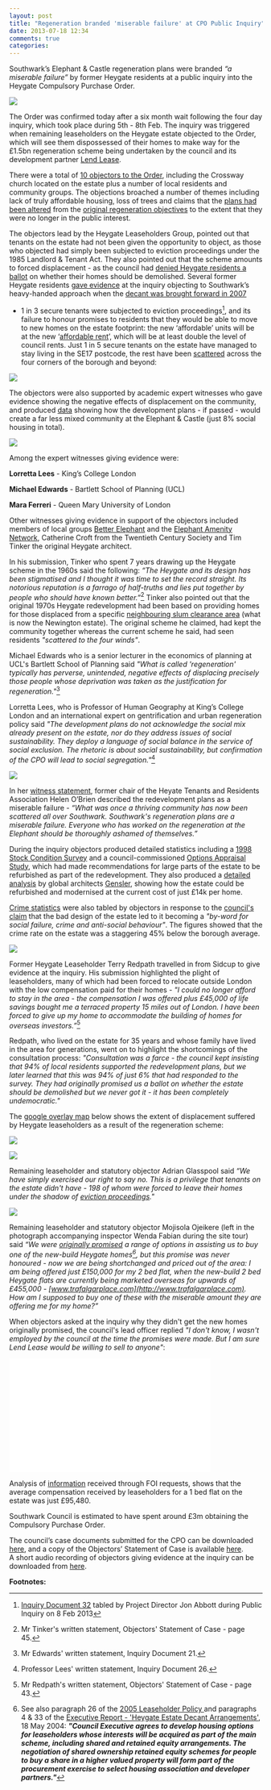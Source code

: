 ```yaml
---
layout: post
title: "Regeneration branded 'miserable failure' at CPO Public Inquiry"
date: 2013-07-18 12:34
comments: true
categories: 
---
```

Southwark’s Elephant & Castle regeneration plans were branded _“a miserable 
failure”_ by former Heygate residents at a public inquiry into the Heygate 
Compulsory Purchase Order.

![](http://betterelephant.github.io/images/IMG_3290.JPG)

The Order was confirmed today after a six month wait following the four day 
inquiry, which took place during 5th - 8th Feb. The inquiry was triggered when 
remaining leaseholders on the Heygate estate objected to the Order, which will 
see them dispossessed of their homes to make way for the £1.5bn regeneration 
scheme being undertaken by the council and its development partner [Lend 
Lease](http://lendlease.com).

There were a total of [10 objectors to the 
Order](http://www.southwark.gov.uk/download/8118/core_document_6-objection_table), 
including the Crossway church located on the estate plus a number of local 
residents and community groups. The objections broached a number of themes 
including lack of truly affordable housing, loss of trees and claims that the 
[plans had been altered](http://35percent.org/affordable-housing/) from the 
[original regeneration 
objectives](http://betterelephant.github.io/images/2004SPG.pdf) to the extent 
that they were no longer in the public interest.

The objectors lead by the Heygate Leaseholders Group, pointed out that tenants 
on the estate had not been given the opportunity to object, as those who 
objected had simply been subjected to eviction proceedings under the 1985 
Landlord & Tenant Act. They also pointed out that the scheme amounts to forced 
displacement - as the council had [denied Heygate residents a 
ballot](http://heygate.github.io/displacement.html) on whether their homes 
should be demolished. Several former Heygate residents [gave 
evidence](http://heygate.github.io/img/CPOWitnessStatements.zip) at the inquiry 
objecting to Southwark’s heavy-handed approach when the [decant was brought 
forward in 2007](http://betterelephant.github.io/images/HAPtenantsletter.pdf) 
- 1 in 3 secure tenants were subjected to eviction proceedings[^1], and its 
  failure to honour promises to residents that they would be able to move to 
new homes on the estate footprint: the new ‘affordable’ units will be at the 
new ‘[affordable 
rent](http://www.guardian.co.uk/society/2013/mar/05/social-rents-increases-break-up-communities)’, 
which will be at least double the level of council rents. Just 1 in 5 secure 
tenants on the estate have managed to stay living in the SE17 postcode, the 
rest have been 
[scattered](http://35percent.org/2013-06-08-the-heygate-diaspora/) across the 
four corners of the borough and beyond:

![](http://heygate.github.io/img/DisplacedTenants.png) 

The objectors were also supported by academic expert witnesses who gave evidence showing the negative effects of displacement on the community, and produced [data](http://heygate.github.io/img/tenurechangeanalysis.pdf) showing how the development plans - if passed - would create a far less mixed community at the Elephant & Castle (just 8% social housing in total).

![](http://betterelephant.github.io/images/IMG_3284.JPG)

Among the expert witnesses giving evidence were:

__Lorretta Lees__ - King’s College London

__Michael Edwards__ - Bartlett School of Planning (UCL)

__Mara Ferreri__ - Queen Mary University of London  


Other witnesses giving evidence in support of the objectors included members of 
local groups [Better Elephant](http://betterelephant.org/) and the [Elephant 
Amenity Network](http://elephantamenity.wordpress.com/), Catherine Croft from 
the Twentieth Century Society and Tim Tinker the original Heygate architect. 

In his submission, Tinker who spent 7 years drawing up the Heygate scheme in 
the 1960s said the following: _“The Heygate and its design has been stigmatised 
and I thought it was time to set the record straight. Its notorious reputation 
is a farrago of half-truths and lies put together by people who should have 
known better.”_[^2] Tinker also pointed out that the original 1970s Heygate 
redevelopment had been based on providing homes for those displaced from a 
specific [neighbouring slum clearance 
area](http://heygate.github.io/img/NewingtonEstateSlumClearanceArea.png) (what 
is now the Newington estate). The original scheme he claimed, had kept the 
community together whereas the current scheme he said, had seen residents 
_"scattered to the four winds"_. 

Michael Edwards who is a senior lecturer in the economics of planning at UCL's 
Bartlett School of Planning said _"What is called 'regeneration' typically has 
perverse, unintended, negative effects of displacing precisely those people 
whose deprivation was taken as the justification for regeneration."_[^3]

Lorretta Lees, who is Professor of Human Geography at King’s College London and 
an international expert on gentrification and urban regeneration policy said 
_"The development plans do not acknowledge the social mix already present on 
the estate, nor do they address issues of social sustainability. They deploy a 
language of social balance in the service of social exclusion. The rhetoric is 
about social sustainability, but confirmation of the CPO will lead to social 
segregation."_[^4]


![](http://heygate.github.io/img/examples/helen.jpg)

In her [witness 
statement](http://heygate.github.io/img/examples/HelenObrien.pdf), former chair 
of the Heyate Tenants and Residents Association Helen O’Brien described the 
redevelopment plans as a miserable failure - _“What was once a thriving 
community has now been scattered all over Southwark. Southwark's regeneration 
plans are a miserable failure. Everyone who has worked on the regeneration at 
the Elephant should be thoroughly ashamed of themselves.”_

During the inquiry objectors produced detailed statistics including a [1998 
Stock Condition 
Survey](http://betterelephant.github.io/blog/2012/12/23/1998-southwark-housing-stock-survey/) 
and a council-commissioned [Options Appraisal 
Study](http://heygate.herokuapp.com/monthly-roundup/1998-allot-and-max-survey.html), 
which had made recommendations for large parts of the estate to be refurbished 
as part of the redevelopment. They also produced a [detailed 
analysis](http://heygateestate.wordpress.com/) by global architects 
[Gensler](http://gensler.com/), showing how the estate could be refurbished and 
modernised at the current cost of just £14k per home.
      
[Crime 
statistics](http://betterelephant.github.io/images/HeygateCrimeStats.pdf) were 
also tabled by objectors in response to the [council's 
claim](http://www.youtube.com/watch?v=87Yg_SJoPjw) that the bad design of the 
estate led to it becoming a _"by-word for social failure, crime and anti-social 
behaviour"_. The figures showed that the crime rate on the estate was a 
staggering 45% below the borough average. 

![](http://heygate.github.io/img/TerryRedpath.jpg)

Former Heygate Leaseholder Terry Redpath travelled in from Sidcup to give 
evidence at the inquiry. His submission highlighted the plight of leaseholders, 
many of which had been forced to relocate outside London with the low 
compensation paid for their homes - _"I could no longer afford to stay in the 
area - the compensation I was offered plus £45,000 of life savings bought me a 
terraced property 15 miles out of London. I have been forced to give up my home 
to accommodate the building of homes for overseas investors.”_[^5]

Redpath, who lived on the estate for 35 years and whose family have lived in 
the area for generations, went on to highlight the shortcomings of the 
consultation process: _"Consultation was a farce - the council kept insisting 
that 94% of local residents supported the redevelopment plans, but we later 
learned that this was 94% of just 6% that had responded to the survey.  They 
had originally promised us a ballot on whether the estate should be demolished 
but we never got it - it has been completely undemocratic."_

The [google overlay map](https://maps.google.co.uk/maps/ms?msid=206540700955382422085.0004ddeb74e646a7276ee&msa=0) below shows the extent of displacement suffered by Heygate leaseholders as a result of the regeneration scheme:  

![](http://betterelephant.github.io/images/LeaseholderDisplacement1.png)

![](http://betterelephant.github.io/images/IMG_3286.JPG)

Remaining leaseholder and statutory objector Adrian Glasspool said _“We have 
simply exercised our right to say no. This is a privilege that tenants on the 
estate didn't have - 198 of whom were forced to leave their homes under the 
shadow of [eviction 
proceedings](http://betterelephant.github.io/images/jonabbottCPOinquiry8Feb2013.pdf)."_


![](http://2.bp.blogspot.com/-2ZJgFmnm42M/URLp52OPDEI/AAAAAAAAA9w/03rzKuUo-Js/s400/2013-02-06+10.18.46+HDR+copy.jpg)
 
Remaining leaseholder and statutory objector Mojisola Ojeikere (left in the 
photograph accompanying inspector Wenda Fabian during the site tour) said _“We 
were [originally promised](http://heygate.github.io/img/Appendix8.pdf) a range 
of options in assisting us to buy one of the new-build Heygate homes[^6], but 
this promise was never honoured - now we are being shortchanged and priced out 
of the area: I am being offered just £150,000 for my 2 bed flat, when the 
new-build 2 bed Heygate flats are currently being marketed overseas for upwards 
of £455,000 - [www.trafalgarplace.com](http://www.trafalgarplace.com).
How am I supposed to buy one of these with the miserable amount they are 
offering me for my home?”_ 

When objectors asked at the inquiry why they didn't get the new homes 
originally promised, the council's lead officer replied _"I don't know, I 
wasn't employed by the council at the time the promises were made. But I am 
sure Lend Lease would be willing to sell to anyone"_:
<iframe width="400" height="225" src="//www.youtube.com/embed/bLIg4xGZrPI" frameborder="0" align="center" allowfullscreen></iframe>

Analysis of [information](http://heygate.github.io/img/LBSHeygateacquisitionsOct2012.xls) received through FOI requests, shows that the average compensation received by leaseholders for a 1 bed flat on the estate was just £95,480.

Southwark Council is estimated to have spent around £3m obtaining the Compulsory Purchase Order.

The council’s case documents submitted for the CPO can be downloaded 
[here](http://www.southwark.gov.uk/downloads/download/3287/heygate_compulsory_purchase-core_documents_and_proofs_of_evidence_list), 
and a copy of the Objectors’ Statement of Case is available 
[here](http://betterelephant.github.io/images/HeygateCPOStatementOfCaseFinal.pdf).  
A short audio recording of objectors giving evidence at the inquiry can be 
downloaded from [here](http://heygate.github.io/img/CPORichardLee.mp3). 

__Footnotes:__

[^1]: <a 
  href="http://betterelephant.github.com/images/jonabbottCPOinquiry8Feb2013.pdf">Inquiry 
Document 32</a> tabled by Project Director Jon Abbott during Public Inquiry on 
8 Feb 2013
[^2]: Mr Tinker's written statement, Objectors' Statement of Case - page 45.
[^3]: Mr Edwards' written statement, Inquiry Document 21.
[^4]: Professor Lees' written statement, Inquiry Document 26.
[^5]: Mr Redpath's written statement, Objectors' Statement of Case - page 43.
[^6]: See also paragraph 26 of the <a 
  href="http://heygate.github.io/img/leaseholderpolicy7.png">2005 Leaseholder 
Policy </a>and paragraphs 4 & 33 of the <a 
href="http://heygate.github.io/img/18May2004.pdf">Executive Report - 'Heygate 
Estate Decant Arrangements'</a>, 18 May 2004: <b><i>"Council Executive agrees 
to develop housing options for leaseholders whose interests will be acquired as 
part of the main scheme, including shared and retained equity arrangements. The 
negotiation of shared ownership retained equity schemes for people to buy a 
share in a higher valued property will form part of the procurement exercise to 
select housing association and developer partners."</i></b>



